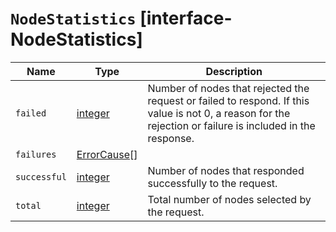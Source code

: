 # `NodeStatistics` [interface-NodeStatistics]

| Name | Type | Description |
| - | - | - |
| `failed` | [integer](./integer.md) | Number of nodes that rejected the request or failed to respond. If this value is not 0, a reason for the rejection or failure is included in the response. |
| `failures` | [ErrorCause](./ErrorCause.md)[] | &nbsp; |
| `successful` | [integer](./integer.md) | Number of nodes that responded successfully to the request. |
| `total` | [integer](./integer.md) | Total number of nodes selected by the request. |
